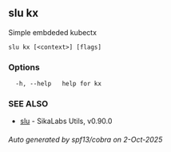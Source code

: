 ## slu kx

Simple embdeded kubectx

```
slu kx [<context>] [flags]
```

### Options

```
  -h, --help   help for kx
```

### SEE ALSO

* [slu](slu.md)	 - SikaLabs Utils, v0.90.0

###### Auto generated by spf13/cobra on 2-Oct-2025
